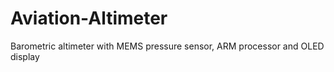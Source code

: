 # Aviation-Altimeter
Barometric altimeter with MEMS pressure sensor, ARM processor and OLED display
